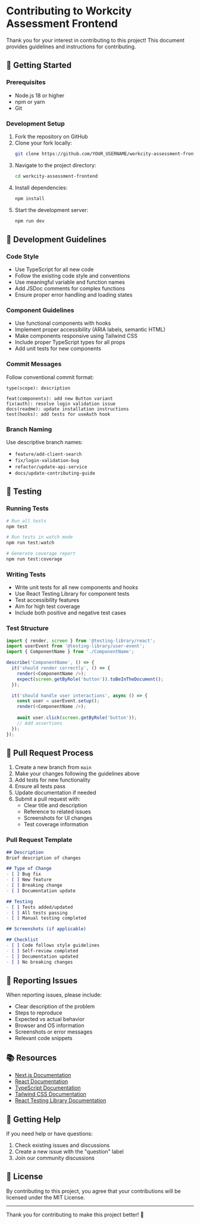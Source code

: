 # Contributing to Workcity Assessment Frontend

Thank you for your interest in contributing to this project! This document provides guidelines and instructions for contributing.

## 🚀 Getting Started

### Prerequisites

- Node.js 18 or higher
- npm or yarn
- Git

### Development Setup

1. Fork the repository on GitHub
2. Clone your fork locally:
   ```bash
   git clone https://github.com/YOUR_USERNAME/workcity-assessment-frontend.git
   ```
3. Navigate to the project directory:
   ```bash
   cd workcity-assessment-frontend
   ```
4. Install dependencies:
   ```bash
   npm install
   ```
5. Start the development server:
   ```bash
   npm run dev
   ```

## 📝 Development Guidelines

### Code Style

- Use TypeScript for all new code
- Follow the existing code style and conventions
- Use meaningful variable and function names
- Add JSDoc comments for complex functions
- Ensure proper error handling and loading states

### Component Guidelines

- Use functional components with hooks
- Implement proper accessibility (ARIA labels, semantic HTML)
- Make components responsive using Tailwind CSS
- Include proper TypeScript types for all props
- Add unit tests for new components

### Commit Messages

Follow conventional commit format:
```
type(scope): description

feat(components): add new Button variant
fix(auth): resolve login validation issue
docs(readme): update installation instructions
test(hooks): add tests for useAuth hook
```

### Branch Naming

Use descriptive branch names:
- `feature/add-client-search`
- `fix/login-validation-bug`
- `refactor/update-api-service`
- `docs/update-contributing-guide`

## 🧪 Testing

### Running Tests

```bash
# Run all tests
npm test

# Run tests in watch mode
npm run test:watch

# Generate coverage report
npm run test:coverage
```

### Writing Tests

- Write unit tests for all new components and hooks
- Use React Testing Library for component tests
- Test accessibility features
- Aim for high test coverage
- Include both positive and negative test cases

### Test Structure

```typescript
import { render, screen } from '@testing-library/react';
import userEvent from '@testing-library/user-event';
import { ComponentName } from './ComponentName';

describe('ComponentName', () => {
  it('should render correctly', () => {
    render(<ComponentName />);
    expect(screen.getByRole('button')).toBeInTheDocument();
  });

  it('should handle user interactions', async () => {
    const user = userEvent.setup();
    render(<ComponentName />);
    
    await user.click(screen.getByRole('button'));
    // Add assertions
  });
});
```

## 🔧 Pull Request Process

1. Create a new branch from `main`
2. Make your changes following the guidelines above
3. Add tests for new functionality
4. Ensure all tests pass
5. Update documentation if needed
6. Submit a pull request with:
   - Clear title and description
   - Reference to related issues
   - Screenshots for UI changes
   - Test coverage information

### Pull Request Template

```markdown
## Description
Brief description of changes

## Type of Change
- [ ] Bug fix
- [ ] New feature
- [ ] Breaking change
- [ ] Documentation update

## Testing
- [ ] Tests added/updated
- [ ] All tests passing
- [ ] Manual testing completed

## Screenshots (if applicable)

## Checklist
- [ ] Code follows style guidelines
- [ ] Self-review completed
- [ ] Documentation updated
- [ ] No breaking changes
```

## 🐛 Reporting Issues

When reporting issues, please include:

- Clear description of the problem
- Steps to reproduce
- Expected vs actual behavior
- Browser and OS information
- Screenshots or error messages
- Relevant code snippets

## 📚 Resources

- [Next.js Documentation](https://nextjs.org/docs)
- [React Documentation](https://react.dev)
- [TypeScript Documentation](https://www.typescriptlang.org/docs)
- [Tailwind CSS Documentation](https://tailwindcss.com/docs)
- [React Testing Library Documentation](https://testing-library.com/docs/react-testing-library/intro)

## 💬 Getting Help

If you need help or have questions:

1. Check existing issues and discussions
2. Create a new issue with the "question" label
3. Join our community discussions

## 📄 License

By contributing to this project, you agree that your contributions will be licensed under the MIT License.

---

Thank you for contributing to make this project better! 🎉
